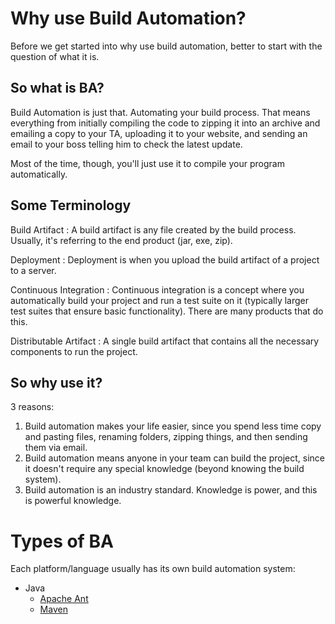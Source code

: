 Why use Build Automation?
=========================
Before we get started into why use build automation, better to start with the question of what it is.

So what is BA?
--------------
Build Automation is just that. Automating your build process. That means everything from initially compiling the code to zipping it into an archive and emailing a copy to your TA, uploading it to your website, and sending an email to your boss telling him to check the latest update.

Most of the time, though, you'll just use it to compile your program automatically.

Some Terminology
----------------
Build Artifact
:	A build artifact is any file created by the build process. Usually, it's referring to the end product (jar, exe, zip).

Deployment
:	Deployment is when you upload the build artifact of a project to a server.

Continuous Integration
:	Continuous integration is a concept where you automatically build your project and run a test suite on it (typically larger test suites that ensure basic functionality). There are many products that do this.

Distributable Artifact
:	A single build artifact that contains all the necessary components to run the project.

So why use it?
--------------
3 reasons:

1. Build automation makes your life easier, since you spend less time copy and pasting files, renaming folders, zipping things, and then sending them via email.
2. Build automation means anyone in your team can build the project, since it doesn't require any special knowledge (beyond knowing the build system).
3. Build automation is an industry standard. Knowledge is power, and this is powerful knowledge.

Types of BA
===========
Each platform/language usually has its own build automation system:

* Java
	* [Apache Ant](DevTools.md#BA-ANT)
	* [Maven](DevTools.md#DM-MVN)